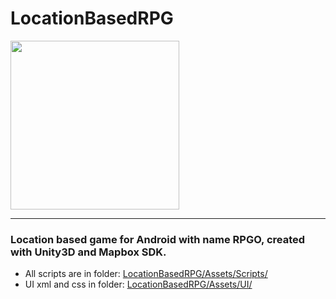 <div>
  <h1>LocationBasedRPG</h1>
  <img src="https://github.com/georgeHeishi/LocationBasedRPG/blob/master/Assets/Resources/Icon/icon1.png" width="270" />
  <hr>
</div>

<div>
  <h3>Location based game for Android with name RPGO, created with Unity3D and Mapbox SDK.</h3>
  <ul>
    <li>All scripts are in folder: <a href="https://github.com/georgeHeishi/LocationBasedRPG/tree/master/Assets/Scripts">LocationBasedRPG/Assets/Scripts/</a></li>
    <li>UI xml and css in folder: <a href="https://github.com/georgeHeishi/LocationBasedRPG/tree/master/Assets/UI">LocationBasedRPG/Assets/UI/</a></li>
  </ul
</div>
